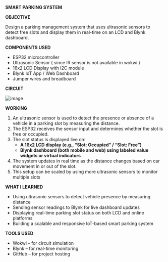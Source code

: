 **SMART PARKING SYSTEM**

**OBJECTIVE**

Design a parking management system that uses ultrasonic sensors to detect free slots and display them in real-time on an LCD and Blynk dashboard.

**COMPONENTS USED**

- ESP32 microcontroller  
- Ultrasonic Sensor ( since IR sensor is not available in wokwi )  
- 16x2 LCD Display with I2C module  
- Blynk IoT App / Web Dashboard  
- Jumper wires and breadboard  


**CIRCUIT**

![image](https://github.com/user-attachments/assets/18232983-71c1-4c5c-b89c-52b7f7da53b2)



**WORKING**

1. An ultrasonic sensor is used to detect the presence or absence of a vehicle in a parking slot by measuring the distance.
2. The ESP32 receives the sensor input and determines whether the slot is free or occupied.
3. The slot status is displayed live on:
   - **A 16x2 LCD display (e.g., “Slot: Occupied” / “Slot: Free”)**
   - **Blynk dashboard (both mobile and web) using labeled value widgets or virtual indicators**
4. The system updates in real time as the distance changes based on car movement in or out of the slot.
5. This setup can be scaled by using more ultrasonic sensors to monitor multiple slots

**WHAT I LEARNED**
- Using ultrasonic sensors to detect vehicle presence by measuring distance  
- Sending sensor readings to Blynk for live dashboard updates  
- Displaying real-time parking slot status on both LCD and online platforms  
- Building a scalable and responsive IoT-based smart parking system


**TOOLS USED**

- Wokwi – for circuit simulation  
- Blynk – for real-time monitoring  
- GitHub – for project hosting
